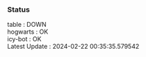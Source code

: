 ### Status


table : DOWN  
hogwarts : OK  
icy-bot : OK  
Latest Update : 2024-02-22 00:35:35.579542
